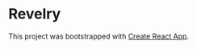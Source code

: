 # Revelry

This project was bootstrapped with [Create React App](https://github.com/facebook/create-react-app).
